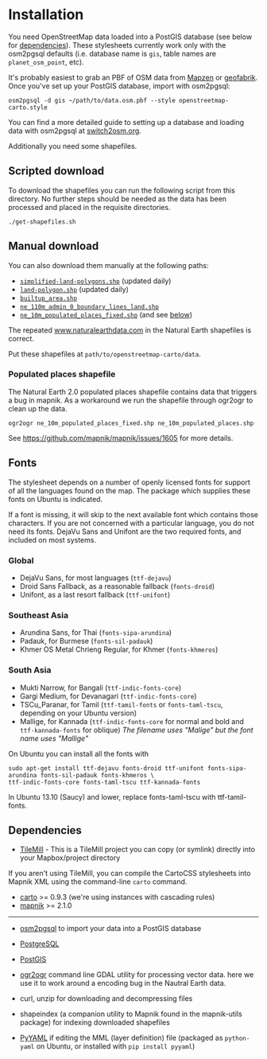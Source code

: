 # Installation

You need OpenStreetMap data loaded into a PostGIS database (see below for [dependencies](https://github.com/gravitystorm/openstreetmap-carto#dependencies)). These stylesheets currently work only with the osm2pgsql defaults (i.e. database name is `gis`, table names are `planet_osm_point`, etc).

It's probably easiest to grab an PBF of OSM data from [Mapzen](https://mapzen.com/metro-extracts/) or [geofabrik](http://download.geofabrik.de/). Once you've set up your PostGIS database, import with osm2pgsql:

```
osm2pgsql -d gis ~/path/to/data.osm.pbf --style openstreetmap-carto.style
```

You can find a more detailed guide to setting up a database and loading data with osm2pgsql at [switch2osm.org](http://switch2osm.org/loading-osm-data/).

Additionally you need some shapefiles.

## Scripted download

To download the shapefiles you can run the following script from this directory. No further steps should be needed as the data has been processed and placed in the requisite directories.

```
./get-shapefiles.sh
```

## Manual download

You can also download them manually at the following paths:

* [`simplified-land-polygons.shp`](http://data.openstreetmapdata.com/simplified-land-polygons-complete-3857.zip) (updated daily)
* [`land-polygon.shp`](http://data.openstreetmapdata.com/land-polygons-split-3857.zip) (updated daily)
* [`builtup_area.shp`](http://planet.openstreetmap.org/historical-shapefiles/world_boundaries-spherical.tgz)
* [`ne_110m_admin_0_boundary_lines_land.shp`](http://www.naturalearthdata.com/http//www.naturalearthdata.com/download/110m/cultural/ne_110m_admin_0_boundary_lines_land.zip)
* [`ne_10m_populated_places_fixed.shp`](http://www.naturalearthdata.com/http//www.naturalearthdata.com/download/10m/cultural/ne_10m_populated_places.zip) (and see [below](#populated-places-shapefile))

The repeated www.naturalearthdata.com in the Natural Earth shapefiles is correct.

Put these shapefiles at `path/to/openstreetmap-carto/data`.

### Populated places shapefile

The Natural Earth 2.0 populated places shapefile contains data that triggers a bug in mapnik. As
a workaround we run the shapefile through ogr2ogr to clean up the data.

```
ogr2ogr ne_10m_populated_places_fixed.shp ne_10m_populated_places.shp
```

See https://github.com/mapnik/mapnik/issues/1605 for more details.

## Fonts
The stylesheet depends on a number of openly licensed fonts for support of all the languages found on the map. The package which supplies these fonts on Ubuntu is indicated.

If a font is missing, it will skip to the next available font which contains those characters. If you are not concerned with a particular language, you do not need its fonts. DejaVu Sans and Unifont are the two required fonts, and included on most systems.

### Global
* DejaVu Sans, for most languages (`ttf-dejavu`)
* Droid Sans Fallback, as a reasonable fallback (`fonts-droid`)
* Unifont, as a last resort fallback (`ttf-unifont`)

### Southeast Asia
* Arundina Sans, for Thai (`fonts-sipa-arundina`)
* Padauk, for Burmese (`fonts-sil-padauk`)
* Khmer OS Metal Chrieng Regular, for Khmer (`fonts-khmeros`)

### South Asia

* Mukti Narrow, for Bangali (`ttf-indic-fonts-core`)
* Gargi Medium, for Devanagari (`ttf-indic-fonts-core`)
* TSCu_Paranar, for Tamil (`ttf-tamil-fonts` or ``fonts-taml-tscu``, depending on your Ubuntu version)
* Mallige, for Kannada (`ttf-indic-fonts-core` for normal and bold and `ttf-kannada-fonts` for oblique) *The filename uses "Malige" but the font name uses "Mallige"*

On Ubuntu you can install all the fonts with

```
sudo apt-get install ttf-dejavu fonts-droid ttf-unifont fonts-sipa-arundina fonts-sil-padauk fonts-khmeros \
ttf-indic-fonts-core fonts-taml-tscu ttf-kannada-fonts
```
In Ubuntu 13.10 (Saucy) and lower, replace fonts-taml-tscu with ttf-tamil-fonts.

## Dependencies

* [TileMill](http://mapbox.com/tilemill) - This is a TileMill project you can copy (or symlink) directly into your Mapbox/project directory

If you aren't using TileMill, you can compile the CartoCSS stylesheets into Mapnik XML using the command-line `carto` command.

* [carto](https://github.com/mapbox/carto) >= 0.9.3 (we're using instances with cascading rules)
* [mapnik](https://github.com/mapnik/mapnik/wiki/Mapnik-Installation) >= 2.1.0

---

* [osm2pgsql](http://wiki.openstreetmap.org/wiki/Osm2pgsql) to import your data into a PostGIS database
* [PostgreSQL](http://www.postgresql.org/)
* [PostGIS](http://postgis.org/)
* [ogr2ogr](http://www.gdal.org/) command line GDAL utility for processing vector data. here we use it to work around a encoding bug in the Nautral Earth data.
* curl, unzip for downloading and decompressing files
* shapeindex (a companion utility to Mapnik found in the mapnik-utils package) for indexing downloaded shapefiles

* [PyYAML](http://pyyaml.org/wiki/PyYAML) if editing the MML (layer definition) file (packaged as `python-yaml` on Ubuntu, or installed with `pip install pyyaml`)
